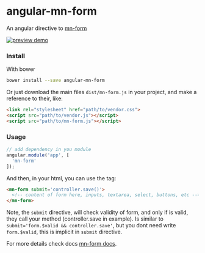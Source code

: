 <!-- [![Bower version](https://badge.fury.io/bo/angular-mn-form.svg)](https://badge.fury.io/bo/angular-mn-form)
[![MIT Licence](https://badges.frapsoft.com/os/mit/mit.svg?v=103)](https://opensource.org/licenses/mit-license.php) -->   


# angular-mn-form

An angular directive to [mn-form](https://github.com/minimalist-components/mn-form)

<!-- See the [demo](http://codepen.io/darlanmendonca/full/akgXQq) -->

[![preview demo](https://raw.githubusercontent.com/minimalist-components/mn-form/master/sources/example/mn-form.gif)](http://codepen.io/darlanmendonca/full/akgXQq)

### Install

With bower

```sh
bower install --save angular-mn-form
```

Or just download the main files ```dist/mn-form.js``` in your project, and make a reference to their, like:

```html
<link rel="stylesheet" href="path/to/vendor.css">
<script src="path/to/vendor.js"></script>
<script src="path/to/mn-form.js"></script>
```

### Usage

```js
// add dependency in you module
angular.module('app', [
  'mn-form'
]);
```

And then, in your html, you can use the tag:

```html
<mn-form submit='controller.save()'>
  <!-- content of form here, inputs, textarea, select, buttons, etc -->
</mn-form>
```

Note, the `submit` directive, will check validity of form, and only if is valid, they call your method (controller.save in example). Is similar to `submit='form.$valid && controller.save'`, but you dont need write `form.$valid`, this is implicit in `submit` directive.


For more details check docs [mn-form docs](https://github.com/minimalist-components/mn-form).


